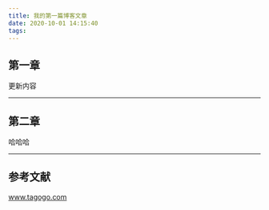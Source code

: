 ```yaml
---
title: 我的第一篇博客文章
date: 2020-10-01 14:15:40
tags:
---
```


## 第一章

更新内容

---

## 第二章

哈哈哈

---

## 参考文献

www.tagogo.com

